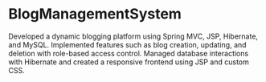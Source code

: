 # BlogManagementSystem
Developed a dynamic blogging platform using Spring  MVC, JSP, Hibernate, and MySQL. Implemented  features such as blog creation, updating, and deletion  with role-based access control. Managed database  interactions with Hibernate and created a responsive  frontend using JSP and custom CSS.
